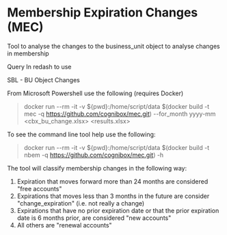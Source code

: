 # Membership Expiration Changes  (MEC)

Tool to analyse the changes to the business_unit object to analyse changes in membership

Query In redash to use

SBL - BU Object Changes

From Microsoft Powershell use the following (requires Docker)
> docker run --rm -it -v ${pwd}:/home/script/data $(docker build -t mec -q https://github.com/cognibox/mec.git) --for_month yyyy-mm <cbx_bu_change.xlsx> <results.xlsx>

To see the command line tool help use the following:

> docker run --rm -it -v ${pwd}:/home/script/data $(docker build -t nbem -q https://github.com/cognibox/mec.git) -h

The tool will classify membership changes in the following way:

1. Expiration that moves forward more than 24 months are considered  "free accounts"
2. Expirations that moves less than 3 months in the future are consider "change_expiration" (i.e. not really a change)
3. Expirations that have no prior expiration date or that the prior expiration date is 6 months prior, are considered "new accounts"
4. All others are "renewal accounts"
